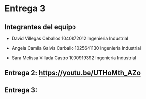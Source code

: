 # Entrega 3

## Integrantes del equipo
- David Villegas Ceballos
  1040872012
  Ingenieria Industrial

- Angela Camila Galvis Carballo
  1025641130
  Ingenieria Industrial

- Sara Melissa Villada Castro
  1000919392
  Ingenieria Industrial
  
## Entrega 2: https://youtu.be/UTHoMth_AZo 

## Entrega 3:

